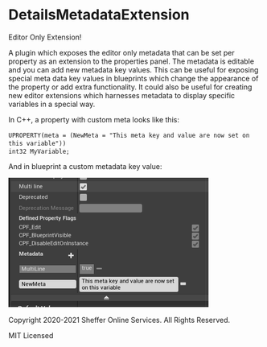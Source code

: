 # DetailsMetadataExtension

Editor Only Extension!

A plugin which exposes the editor only metadata that can be set per property as an extension to the properties panel. The metadata is editable and you can add new metadata key values. This can be useful for exposing special meta data key values in blueprints which change the appearance of the property or add extra functionality. It could also be useful for creating new editor extensions which harnesses metadata to display specific variables in a special way.

In C++, a property with custom meta looks like this:
```
UPROPERTY(meta = (NewMeta = "This meta key and value are now set on this variable"))
int32 MyVariable;
```

And in blueprint a custom metadata key value:

![Alt text](/Screenshots/meta.png?raw=true "Metadata!")


Copyright 2020-2021 Sheffer Online Services. All Rights Reserved.

MIT Licensed
